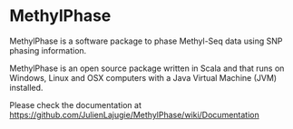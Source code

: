 MethylPhase
===========

MethylPhase is a software package to phase Methyl-Seq data using SNP phasing information.

MethylPhase is an open source package written in Scala and that runs on Windows, Linux and OSX computers with a Java Virtual Machine (JVM) installed.

Please check the documentation at https://github.com/JulienLajugie/MethylPhase/wiki/Documentation
